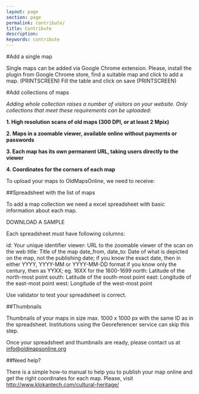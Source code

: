 ```yaml
---
layout: page
section: page
permalink: contribute/
title: Contribute
description: 
keywords: contribute
---
```


#Add a single map

Single maps can be added via Google Chrome extension. Please, install the plugin from Google Chrome store, find a suitable map and click to add a map.
(PRINTSCREEN)
Fill the table and click on save
(PRINTSCREEN)


#Add collections of maps

*Adding whole collection raises a number of visitors on your website. Only collections that meet these requirements can be uploaded:*

**1. High resolution scans of old maps (300 DPI, or at least 2 Mpix)**

**2. Maps in a zoomable viewer, available online without payments or passwords**

**3. Each map has its own permanent URL, taking users directly to the viewer**

**4. Coordinates for the corners of each map**

To upload your maps to OldMapsOnline, we need to receive:


##Spreadsheet with the list of maps

To add a map collection we need a excel spreadsheet with basic information about each map.

DOWNLOAD A SAMPLE

Each spreadsheet must have following columns:

id: Your unique identifier
viewer: URL to the zoomable viewer of the scan on the web 
title: Title of the map
date_from, date_to: Date of what is depicted on the map, not the publishing date;
if you know the exact date, then in either YYYY, YYYY-MM or YYYY-MM-DD format
if you know only the century, then as YYXX; eg. 16XX for the 1600-1699
north: Latitude of the north-most point
south: Latitude of the south-most point
east: Longitude of the east-most point
west: Longitude of the west-most point

Use validator to test your spreadsheet is correct.

##Thumbnails

Thumbnails of your maps in size max. 1000 x 1000 px with the same ID as in the spreadsheet. Institutions using the Georeferencer service can skip this step.

Once your spreadsheet and thumbnails are ready, please contact us at info@oldmapsonline.org

##Need help?

There is a simple how-to manual to help you to publish your map online and get the right coordinates for each map. Please, visit http://www.klokantech.com/cultural-heritage/

